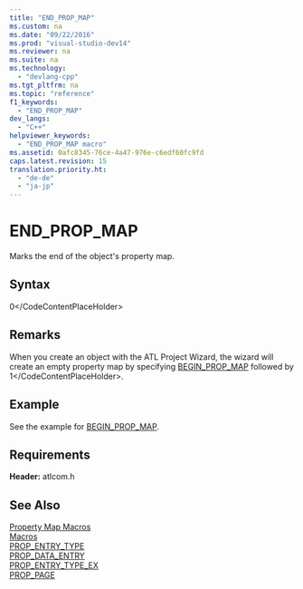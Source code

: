 ```yaml
---
title: "END_PROP_MAP"
ms.custom: na
ms.date: "09/22/2016"
ms.prod: "visual-studio-dev14"
ms.reviewer: na
ms.suite: na
ms.technology: 
  - "devlang-cpp"
ms.tgt_pltfrm: na
ms.topic: "reference"
f1_keywords: 
  - "END_PROP_MAP"
dev_langs: 
  - "C++"
helpviewer_keywords: 
  - "END_PROP_MAP macro"
ms.assetid: 0afc8345-76ce-4a47-976e-c6edf60fc9fd
caps.latest.revision: 15
translation.priority.ht: 
  - "de-de"
  - "ja-jp"
---
```

# END_PROP_MAP
Marks the end of the object's property map.  
  
## Syntax  
  
<CodeContentPlaceHolder>0\</CodeContentPlaceHolder>  
## Remarks  
 When you create an object with the ATL Project Wizard, the wizard will create an empty property map by specifying [BEGIN_PROP_MAP](../vs140/begin_prop_map.md) followed by <CodeContentPlaceHolder>1\</CodeContentPlaceHolder>.  
  
## Example  
 See the example for [BEGIN_PROP_MAP](../vs140/begin_prop_map.md).  
  
## Requirements  
 **Header:** atlcom.h  
  
## See Also  
 [Property Map Macros](../vs140/property-map-macros.md)   
 [Macros](../vs140/atl-macros.md)   
 [PROP_ENTRY_TYPE](../vs140/prop_entry_type.md)   
 [PROP_DATA_ENTRY](../vs140/prop_data_entry.md)   
 [PROP_ENTRY_TYPE_EX](../vs140/prop_entry_type_ex.md)   
 [PROP_PAGE](../vs140/prop_page.md)